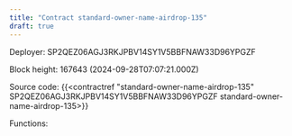 ```yaml
---
title: "Contract standard-owner-name-airdrop-135"
draft: true
---
```

Deployer: SP2QEZ06AGJ3RKJPBV14SY1V5BBFNAW33D96YPGZF


 



Block height: 167643 (2024-09-28T07:07:21.000Z)

Source code: {{<contractref "standard-owner-name-airdrop-135" SP2QEZ06AGJ3RKJPBV14SY1V5BBFNAW33D96YPGZF standard-owner-name-airdrop-135>}}

Functions:


